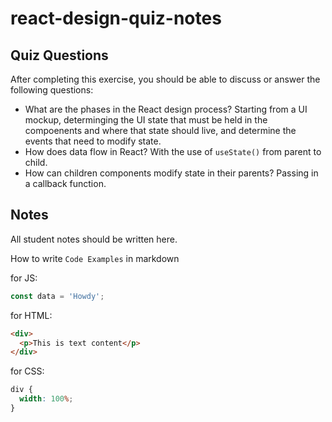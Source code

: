 # react-design-quiz-notes

## Quiz Questions

After completing this exercise, you should be able to discuss or answer the following questions:

- What are the phases in the React design process?
  Starting from a UI mockup, determinging the UI state that must be held in the compoenents and where that state should live, and determine the events that need to modify state.
- How does data flow in React?
  With the use of `useState()` from parent to child.
- How can children components modify state in their parents?
  Passing in a callback function.

## Notes

All student notes should be written here.

How to write `Code Examples` in markdown

for JS:

```js
const data = 'Howdy';
```

for HTML:

```html
<div>
  <p>This is text content</p>
</div>
```

for CSS:

```css
div {
  width: 100%;
}
```
